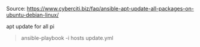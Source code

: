 Source: https://www.cyberciti.biz/faq/ansible-apt-update-all-packages-on-ubuntu-debian-linux/

apt update for all pi

> ansible-playbook -i hosts update.yml
